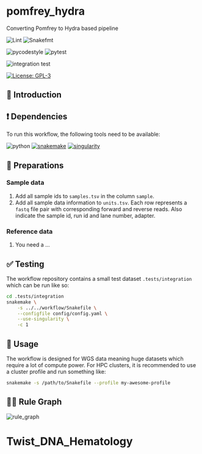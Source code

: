 # pomfrey_hydra

Converting Pomfrey to Hydra based pipeline

![Lint](https://github.com/hydra-genetics/pomfrey_hydra/actions/workflows/lint.yaml/badge.svg?branch=develop)
![Snakefmt](https://github.com/hydra-genetics/pomfrey_hydra/actions/workflows/snakefmt.yaml/badge.svg?branch=develop)

![pycodestyle](https://github.com/hydra-genetics/pomfrey_hydra/actions/workflows/pycodestyl.yaml/badge.svg?branch=develop)
![pytest](https://github.com/hydra-genetics/pomfrey_hydra/actions/workflows/pytest.yaml/badge.svg?branch=develop)

![integration test](https://github.com/hydra-genetics/pomfrey_hydra/actions/workflows/integration1.yaml/badge.svg?branch=develop)

[![License: GPL-3](https://img.shields.io/badge/License-GPL3-yellow.svg)](https://opensource.org/licenses/gpl-3.0.html)

## :speech_balloon: Introduction

## :heavy_exclamation_mark: Dependencies

To run this workflow, the following tools need to be available:

![python](https://img.shields.io/badge/python-3.9-blue)
[![snakemake](https://img.shields.io/badge/snakemake-6.8.0-blue)](https://snakemake.readthedocs.io/en/stable/)
[![singularity](https://img.shields.io/badge/singularity-3.7-blue)](https://sylabs.io/docs/)

## :school_satchel: Preparations

### Sample data

1. Add all sample ids to `samples.tsv` in the column `sample`.
2. Add all sample data information to `units.tsv`. Each row represents a `fastq` file pair with
corresponding forward and reverse reads. Also indicate the sample id, run id and lane number, adapter.

### Reference data

1. You need a ...

## :white_check_mark: Testing

The workflow repository contains a small test dataset `.tests/integration` which can be run like so:

```bash
cd .tests/integration
snakemake \
    -s ../../workflow/Snakefile \
    --configfile config/config.yaml \
    --use-singularity \
    -c 1
```

## :rocket: Usage

The workflow is designed for WGS data meaning huge datasets which require a lot of compute power. For
HPC clusters, it is recommended to use a cluster profile and run something like:

```bash
snakemake -s /path/to/Snakefile --profile my-awesome-profile
```

## :judge: Rule Graph

![rule_graph](https://raw.githubusercontent.com/path.../rulegraph.svg)
# Twist_DNA_Hematology
